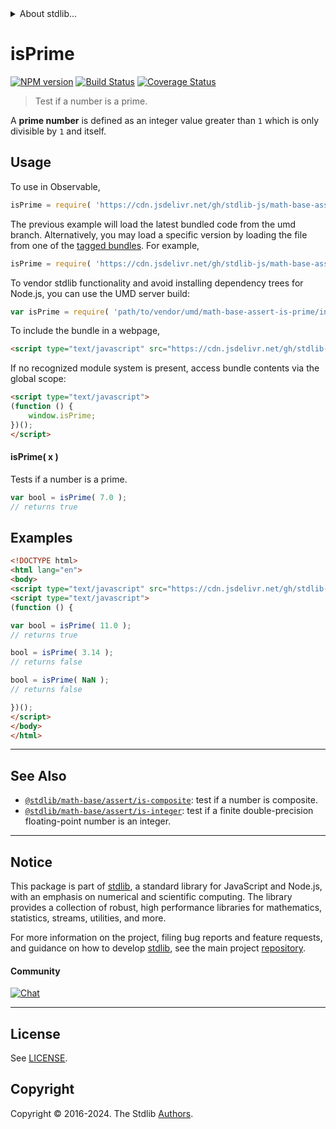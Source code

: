 <!--

@license Apache-2.0

Copyright (c) 2020 The Stdlib Authors.

Licensed under the Apache License, Version 2.0 (the "License");
you may not use this file except in compliance with the License.
You may obtain a copy of the License at

   http://www.apache.org/licenses/LICENSE-2.0

Unless required by applicable law or agreed to in writing, software
distributed under the License is distributed on an "AS IS" BASIS,
WITHOUT WARRANTIES OR CONDITIONS OF ANY KIND, either express or implied.
See the License for the specific language governing permissions and
limitations under the License.

-->


<details>
  <summary>
    About stdlib...
  </summary>
  <p>We believe in a future in which the web is a preferred environment for numerical computation. To help realize this future, we've built stdlib. stdlib is a standard library, with an emphasis on numerical and scientific computation, written in JavaScript (and C) for execution in browsers and in Node.js.</p>
  <p>The library is fully decomposable, being architected in such a way that you can swap out and mix and match APIs and functionality to cater to your exact preferences and use cases.</p>
  <p>When you use stdlib, you can be absolutely certain that you are using the most thorough, rigorous, well-written, studied, documented, tested, measured, and high-quality code out there.</p>
  <p>To join us in bringing numerical computing to the web, get started by checking us out on <a href="https://github.com/stdlib-js/stdlib">GitHub</a>, and please consider <a href="https://opencollective.com/stdlib">financially supporting stdlib</a>. We greatly appreciate your continued support!</p>
</details>

# isPrime

[![NPM version][npm-image]][npm-url] [![Build Status][test-image]][test-url] [![Coverage Status][coverage-image]][coverage-url] <!-- [![dependencies][dependencies-image]][dependencies-url] -->

> Test if a number is a prime.

<section class="intro">

A **prime number** is defined as an integer value greater than `1` which is only divisible by `1` and itself.

</section>

<!-- /.intro -->



<section class="usage">

## Usage

To use in Observable,

```javascript
isPrime = require( 'https://cdn.jsdelivr.net/gh/stdlib-js/math-base-assert-is-prime@umd/browser.js' )
```
The previous example will load the latest bundled code from the umd branch. Alternatively, you may load a specific version by loading the file from one of the [tagged bundles](https://github.com/stdlib-js/math-base-assert-is-prime/tags). For example,

```javascript
isPrime = require( 'https://cdn.jsdelivr.net/gh/stdlib-js/math-base-assert-is-prime@v0.2.0-umd/browser.js' )
```

To vendor stdlib functionality and avoid installing dependency trees for Node.js, you can use the UMD server build:

```javascript
var isPrime = require( 'path/to/vendor/umd/math-base-assert-is-prime/index.js' )
```

To include the bundle in a webpage,

```html
<script type="text/javascript" src="https://cdn.jsdelivr.net/gh/stdlib-js/math-base-assert-is-prime@umd/browser.js"></script>
```

If no recognized module system is present, access bundle contents via the global scope:

```html
<script type="text/javascript">
(function () {
    window.isPrime;
})();
</script>
```

#### isPrime( x )

Tests if a number is a prime.

```javascript
var bool = isPrime( 7.0 );
// returns true
```

</section>

<!-- /.usage -->

<section class="notes">

</section>

<!-- /.notes -->

<section class="examples">

## Examples

<!-- eslint no-undef: "error" -->

```html
<!DOCTYPE html>
<html lang="en">
<body>
<script type="text/javascript" src="https://cdn.jsdelivr.net/gh/stdlib-js/math-base-assert-is-prime@umd/browser.js"></script>
<script type="text/javascript">
(function () {

var bool = isPrime( 11.0 );
// returns true

bool = isPrime( 3.14 );
// returns false

bool = isPrime( NaN );
// returns false

})();
</script>
</body>
</html>
```

</section>

<!-- /.examples -->

<!-- Section for related `stdlib` packages. Do not manually edit this section, as it is automatically populated. -->

<section class="related">

* * *

## See Also

-   <span class="package-name">[`@stdlib/math-base/assert/is-composite`][@stdlib/math/base/assert/is-composite]</span><span class="delimiter">: </span><span class="description">test if a number is composite.</span>
-   <span class="package-name">[`@stdlib/math-base/assert/is-integer`][@stdlib/math/base/assert/is-integer]</span><span class="delimiter">: </span><span class="description">test if a finite double-precision floating-point number is an integer.</span>

</section>

<!-- /.related -->

<!-- Section for all links. Make sure to keep an empty line after the `section` element and another before the `/section` close. -->


<section class="main-repo" >

* * *

## Notice

This package is part of [stdlib][stdlib], a standard library for JavaScript and Node.js, with an emphasis on numerical and scientific computing. The library provides a collection of robust, high performance libraries for mathematics, statistics, streams, utilities, and more.

For more information on the project, filing bug reports and feature requests, and guidance on how to develop [stdlib][stdlib], see the main project [repository][stdlib].

#### Community

[![Chat][chat-image]][chat-url]

---

## License

See [LICENSE][stdlib-license].


## Copyright

Copyright &copy; 2016-2024. The Stdlib [Authors][stdlib-authors].

</section>

<!-- /.stdlib -->

<!-- Section for all links. Make sure to keep an empty line after the `section` element and another before the `/section` close. -->

<section class="links">

[npm-image]: http://img.shields.io/npm/v/@stdlib/math-base-assert-is-prime.svg
[npm-url]: https://npmjs.org/package/@stdlib/math-base-assert-is-prime

[test-image]: https://github.com/stdlib-js/math-base-assert-is-prime/actions/workflows/test.yml/badge.svg?branch=v0.2.0
[test-url]: https://github.com/stdlib-js/math-base-assert-is-prime/actions/workflows/test.yml?query=branch:v0.2.0

[coverage-image]: https://img.shields.io/codecov/c/github/stdlib-js/math-base-assert-is-prime/main.svg
[coverage-url]: https://codecov.io/github/stdlib-js/math-base-assert-is-prime?branch=main

<!--

[dependencies-image]: https://img.shields.io/david/stdlib-js/math-base-assert-is-prime.svg
[dependencies-url]: https://david-dm.org/stdlib-js/math-base-assert-is-prime/main

-->

[chat-image]: https://img.shields.io/gitter/room/stdlib-js/stdlib.svg
[chat-url]: https://app.gitter.im/#/room/#stdlib-js_stdlib:gitter.im

[stdlib]: https://github.com/stdlib-js/stdlib

[stdlib-authors]: https://github.com/stdlib-js/stdlib/graphs/contributors

[umd]: https://github.com/umdjs/umd
[es-module]: https://developer.mozilla.org/en-US/docs/Web/JavaScript/Guide/Modules

[deno-url]: https://github.com/stdlib-js/math-base-assert-is-prime/tree/deno
[deno-readme]: https://github.com/stdlib-js/math-base-assert-is-prime/blob/deno/README.md
[umd-url]: https://github.com/stdlib-js/math-base-assert-is-prime/tree/umd
[umd-readme]: https://github.com/stdlib-js/math-base-assert-is-prime/blob/umd/README.md
[esm-url]: https://github.com/stdlib-js/math-base-assert-is-prime/tree/esm
[esm-readme]: https://github.com/stdlib-js/math-base-assert-is-prime/blob/esm/README.md
[branches-url]: https://github.com/stdlib-js/math-base-assert-is-prime/blob/main/branches.md

[stdlib-license]: https://raw.githubusercontent.com/stdlib-js/math-base-assert-is-prime/main/LICENSE

<!-- <related-links> -->

[@stdlib/math/base/assert/is-composite]: https://github.com/stdlib-js/math-base-assert-is-composite/tree/umd

[@stdlib/math/base/assert/is-integer]: https://github.com/stdlib-js/math-base-assert-is-integer/tree/umd

<!-- </related-links> -->

</section>

<!-- /.links -->
